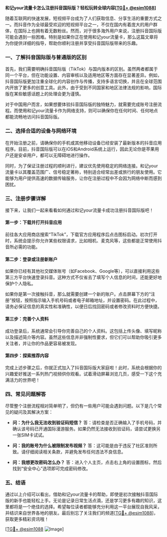 **和记your流量卡怎么注册抖音国际版？轻松玩转全球内容[[TG💪+ @esim1088](https://t.me/s/esim1088)]**

随着互联网的快速发展，短视频平台成为了人们获取信息、分享生活的重要方式之一。而抖音作为全球最受欢迎的短视频平台之一，不仅在国内有着庞大的用户群体，在国际上也拥有着无数粉丝。然而，对于很多海外用户来说，注册抖音国际版可能会遇到一些困难。特别是如果你正在使用和记your流量卡，那么这篇文章将为你提供详细的指导，帮助你顺利注册并享受抖音国际版带来的乐趣。

### 一、了解抖音国际版与普通版的区别

首先，我们需要明确抖音国际版（TikTok）与国内版本的区别。虽然两者都属于同一个平台，但在功能设置、内容审核以及适用地区等方面存在显著差异。例如，抖音国际版更加注重全球化的内容创作与传播，支持多语言切换，并且在全球范围内开放了更多的创意工具。此外，由于受到不同国家和地区法律法规的影响，国际版在某些敏感话题上的处理会更为谨慎。

对于中国用户而言，如果想要体验抖音国际版的独特魅力，就需要完成账号注册流程。而使用和记your流量卡作为网络支持，则可以确保你在任何时间、任何地点都能流畅地访问抖音国际版。

### 二、选择合适的设备与网络环境

在开始注册之前，请确保你的手机或其他移动设备已经安装了最新版本的抖音应用程序。目前，抖音国际版可以在iOS和Android系统上运行，因此无论你是苹果用户还是安卓用户，都可以无障碍地进行操作。

同时，为了保证注册过程的顺利进行，建议优先使用稳定的网络连接。和记your流量卡以其覆盖范围广、信号稳定著称，特别适合经常出差或旅行的朋友使用。它能够为用户提供高速的数据传输服务，让你在注册过程中不会因为网络中断而感到困扰。

### 三、注册步骤详解

接下来，让我们一起来看看如何通过和记your流量卡成功注册抖音国际版吧！

#### 第一步：下载并打开抖音应用

前往各大应用商店搜索“TikTok”，下载官方应用程序后点击图标启动。初次打开时，系统会提示你允许某些权限请求，比如相机、麦克风等，这些都是正常使用抖音所必需的功能。

#### 第二步：登录或注册新账户

如果你已经有其他社交媒体账号（如Facebook、Google等），可以直接利用这些第三方平台快速登录抖音。这种方式不仅省去了填写个人信息的时间，还能更好地保护个人隐私。

如果你是第一次接触抖音，那么就需要创建一个新的账户。点击屏幕下方的“注册”按钮，按照指示输入手机号码或者电子邮箱地址，并设置密码。在此过程中，请务必保证信息的真实性和准确性，以便日后找回密码或者修改资料时方便快捷。

#### 第三步：完善个人资料

成功登录后，系统通常会引导你完善自己的个人资料。这包括上传头像、填写昵称以及描述简介等内容。虽然这些信息并非强制性要求，但它们可以帮助你吸引更多关注者，并让你的作品更容易被发现。

#### 第四步：探索推荐内容

完成上述步骤之后，你就正式加入了抖音国际版大家庭啦！此时，系统会根据你的兴趣爱好推送一系列热门视频供你观看。试着滑动屏幕浏览几页，感受一下这个充满活力的世界吧！

### 四、常见问题解答

尽管整个注册流程相对简单明了，但仍有一些用户可能会遇到问题。以下是几个常见的疑问及其解决方案：

- **问：为什么我无法收到验证码短信？**
  答：请检查是否正确输入了手机号码，并确认该号码已开通国际漫游服务。如果仍然无法接收到验证码，请尝试更换另一张SIM卡试试。

- **问：我的账号为什么被限制发布视频？**
  答：这可能是由于违反了社区准则所致。请仔细阅读相关条款，并避免发布任何违法不良信息。

- **问：我想更改密码怎么办？**
  答：进入个人主页，点击右上角的设置图标，然后找到“安全中心”选项即可完成密码修改。

### 五、结语

通过以上介绍可以看出，借助和记your流量卡的帮助，即使是初次接触抖音国际版的新手也能轻松上手。无论是记录日常生活点滴，还是学习更多有趣的知识，这里都将是一个绝佳的选择。希望每位读者都能够充分利用这一平台展现自我风采，并结识来自世界各地的朋友。最后别忘了关注我们的频道[[TG💪+ @esim1088](https://t.me/s/esim1088)]，获取更多精彩资讯哦！

[[TG💪+ @esim1088](https://t.me/s/esim1088) ![Image](https://i.postimg.cc/4NQfJmqS/Snipaste-2025-05-13-00-14-12.png)]